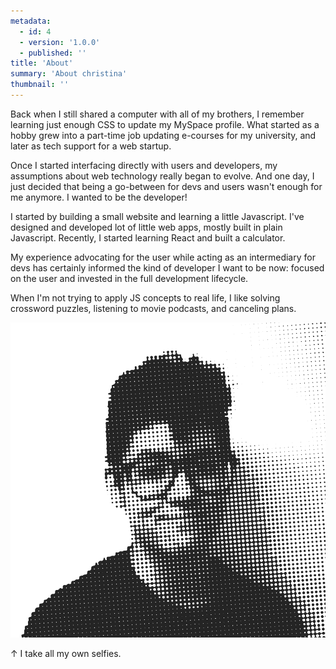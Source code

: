 ```yaml
---
metadata:  
  - id: 4 
  - version: '1.0.0' 
  - published: '' 
title: 'About'
summary: 'About christina'
thumbnail: ''
---
```




Back when I still shared a computer with all of my brothers, I remember learning just enough CSS to update my MySpace profile. What started as a hobby grew into a part-time job updating e-courses for my university, and later as tech support for a web startup. 

Once I started interfacing directly with users and developers, my assumptions about web technology really began to evolve. And one day, I just decided that being a go-between for devs and users wasn't enough for me anymore. I wanted to be the developer!

I started by building a small website and learning a little Javascript. I've designed and developed lot of little web apps, mostly built in plain Javascript. Recently, I started learning React and built a calculator.

My experience advocating for the user while acting as an intermediary for devs has certainly informed the kind of developer I want to be now: focused on the user and invested in the full development lifecycle.

When I'm not trying to apply JS concepts to real life, I like solving crossword puzzles, listening to movie podcasts, and canceling plans.


![Homemade headshot. Styled in halftone dots.](https://raw.githubusercontent.com/hipstina/v2/main/src/assets/profile-about.png)

↑ I take all my own selfies.